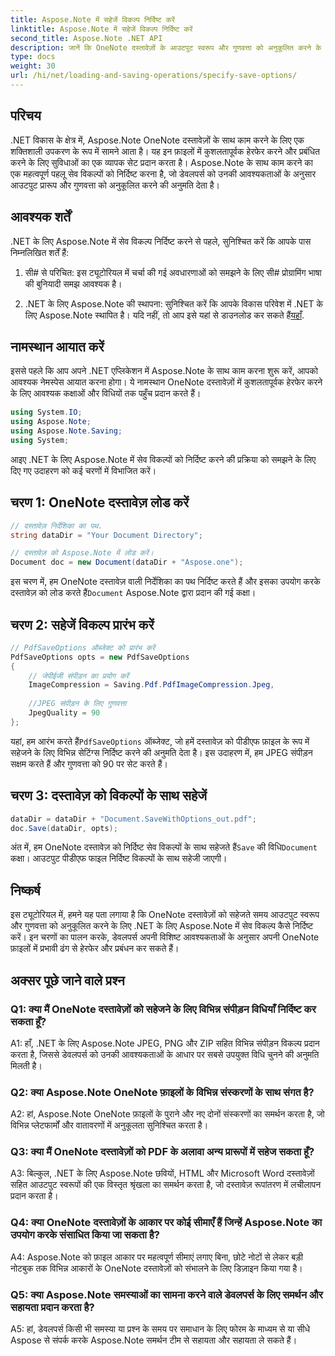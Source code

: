 ```yaml
---
title: Aspose.Note में सहेजें विकल्प निर्दिष्ट करें
linktitle: Aspose.Note में सहेजें विकल्प निर्दिष्ट करें
second_title: Aspose.Note .NET API
description: जानें कि OneNote दस्तावेज़ों के आउटपुट स्वरूप और गुणवत्ता को अनुकूलित करने के लिए .NET के लिए Aspose.Note में सेव विकल्प कैसे निर्दिष्ट करें।
type: docs
weight: 30
url: /hi/net/loading-and-saving-operations/specify-save-options/
---
```

## परिचय

.NET विकास के क्षेत्र में, Aspose.Note OneNote दस्तावेज़ों के साथ काम करने के लिए एक शक्तिशाली उपकरण के रूप में सामने आता है। यह इन फ़ाइलों में कुशलतापूर्वक हेरफेर करने और प्रबंधित करने के लिए सुविधाओं का एक व्यापक सेट प्रदान करता है। Aspose.Note के साथ काम करने का एक महत्वपूर्ण पहलू सेव विकल्पों को निर्दिष्ट करना है, जो डेवलपर्स को उनकी आवश्यकताओं के अनुसार आउटपुट प्रारूप और गुणवत्ता को अनुकूलित करने की अनुमति देता है।

## आवश्यक शर्तें

.NET के लिए Aspose.Note में सेव विकल्प निर्दिष्ट करने से पहले, सुनिश्चित करें कि आपके पास निम्नलिखित शर्तें हैं:

1. सी# से परिचित: इस ट्यूटोरियल में चर्चा की गई अवधारणाओं को समझने के लिए सी# प्रोग्रामिंग भाषा की बुनियादी समझ आवश्यक है।
   
2.  .NET के लिए Aspose.Note की स्थापना: सुनिश्चित करें कि आपके विकास परिवेश में .NET के लिए Aspose.Note स्थापित है। यदि नहीं, तो आप इसे यहां से डाउनलोड कर सकते हैं[यहाँ](https://releases.aspose.com/note/net/).

## नामस्थान आयात करें

इससे पहले कि आप अपने .NET एप्लिकेशन में Aspose.Note के साथ काम करना शुरू करें, आपको आवश्यक नेमस्पेस आयात करना होगा। ये नामस्थान OneNote दस्तावेज़ों में कुशलतापूर्वक हेरफेर करने के लिए आवश्यक कक्षाओं और विधियों तक पहुँच प्रदान करते हैं।

```csharp
using System.IO;
using Aspose.Note;
using Aspose.Note.Saving;
using System;
```

आइए .NET के लिए Aspose.Note में सेव विकल्पों को निर्दिष्ट करने की प्रक्रिया को समझने के लिए दिए गए उदाहरण को कई चरणों में विभाजित करें।

## चरण 1: OneNote दस्तावेज़ लोड करें

```csharp
// दस्तावेज़ निर्देशिका का पथ.
string dataDir = "Your Document Directory";

// दस्तावेज़ को Aspose.Note में लोड करें।
Document doc = new Document(dataDir + "Aspose.one");
```

 इस चरण में, हम OneNote दस्तावेज़ वाली निर्देशिका का पथ निर्दिष्ट करते हैं और इसका उपयोग करके दस्तावेज़ को लोड करते हैं`Document` Aspose.Note द्वारा प्रदान की गई कक्षा।

## चरण 2: सहेजें विकल्प प्रारंभ करें

```csharp
// PdfSaveOptions ऑब्जेक्ट को प्रारंभ करें
PdfSaveOptions opts = new PdfSaveOptions
{
    // जेपीईजी संपीड़न का प्रयोग करें
    ImageCompression = Saving.Pdf.PdfImageCompression.Jpeg,
    
    //JPEG संपीड़न के लिए गुणवत्ता
    JpegQuality = 90
};
```

 यहां, हम आरंभ करते हैं`PdfSaveOptions` ऑब्जेक्ट, जो हमें दस्तावेज़ को पीडीएफ फ़ाइल के रूप में सहेजने के लिए विभिन्न सेटिंग्स निर्दिष्ट करने की अनुमति देता है। इस उदाहरण में, हम JPEG संपीड़न सक्षम करते हैं और गुणवत्ता को 90 पर सेट करते हैं।

## चरण 3: दस्तावेज़ को विकल्पों के साथ सहेजें

```csharp
dataDir = dataDir + "Document.SaveWithOptions_out.pdf";
doc.Save(dataDir, opts);
```

 अंत में, हम OneNote दस्तावेज़ को निर्दिष्ट सेव विकल्पों के साथ सहेजते हैं`Save` की विधि`Document` कक्षा। आउटपुट पीडीएफ फाइल निर्दिष्ट विकल्पों के साथ सहेजी जाएगी।

## निष्कर्ष

इस ट्यूटोरियल में, हमने यह पता लगाया है कि OneNote दस्तावेज़ों को सहेजते समय आउटपुट स्वरूप और गुणवत्ता को अनुकूलित करने के लिए .NET के लिए Aspose.Note में सेव विकल्प कैसे निर्दिष्ट करें। इन चरणों का पालन करके, डेवलपर्स अपनी विशिष्ट आवश्यकताओं के अनुसार अपनी OneNote फ़ाइलों में प्रभावी ढंग से हेरफेर और प्रबंधन कर सकते हैं।

## अक्सर पूछे जाने वाले प्रश्न

### Q1: क्या मैं OneNote दस्तावेज़ों को सहेजने के लिए विभिन्न संपीड़न विधियाँ निर्दिष्ट कर सकता हूँ?

A1: हाँ, .NET के लिए Aspose.Note JPEG, PNG और ZIP सहित विभिन्न संपीड़न विकल्प प्रदान करता है, जिससे डेवलपर्स को उनकी आवश्यकताओं के आधार पर सबसे उपयुक्त विधि चुनने की अनुमति मिलती है।

### Q2: क्या Aspose.Note OneNote फ़ाइलों के विभिन्न संस्करणों के साथ संगत है?

A2: हां, Aspose.Note OneNote फ़ाइलों के पुराने और नए दोनों संस्करणों का समर्थन करता है, जो विभिन्न प्लेटफार्मों और वातावरणों में अनुकूलता सुनिश्चित करता है।

### Q3: क्या मैं OneNote दस्तावेज़ों को PDF के अलावा अन्य प्रारूपों में सहेज सकता हूँ?

A3: बिल्कुल, .NET के लिए Aspose.Note छवियों, HTML और Microsoft Word दस्तावेज़ों सहित आउटपुट स्वरूपों की एक विस्तृत श्रृंखला का समर्थन करता है, जो दस्तावेज़ रूपांतरण में लचीलापन प्रदान करता है।

### Q4: क्या OneNote दस्तावेज़ों के आकार पर कोई सीमाएँ हैं जिन्हें Aspose.Note का उपयोग करके संसाधित किया जा सकता है?

A4: Aspose.Note को फ़ाइल आकार पर महत्वपूर्ण सीमाएं लगाए बिना, छोटे नोटों से लेकर बड़ी नोटबुक तक विभिन्न आकारों के OneNote दस्तावेज़ों को संभालने के लिए डिज़ाइन किया गया है।

### Q5: क्या Aspose.Note समस्याओं का सामना करने वाले डेवलपर्स के लिए समर्थन और सहायता प्रदान करता है?

A5: हां, डेवलपर्स किसी भी समस्या या प्रश्न के समय पर समाधान के लिए फोरम के माध्यम से या सीधे Aspose से संपर्क करके Aspose.Note समर्थन टीम से सहायता और सहायता ले सकते हैं।